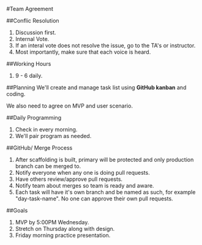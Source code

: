 #Team Agreement

##Conflic Resolution
1. Discussion first.
2. Internal Vote.
3. If an interal vote does not resolve the issue, go to the TA's or instructor.
4. Most importantly, make sure that each voice is heard.

##Working Hours
1. 9 - 6 daily. 

##Planning
We'll create and manage task list using **GitHub kanban** and coding. 

We also need to agree on MVP and user scenario.

##Daily Programming
1. Check in every morning. 
2. We'll pair program as needed.

##GitHub/ Merge Process
1. After scaffolding is built, primary will be protected and only production branch can be merged to. 
2. Notify everyone when any one is doing pull requests.
3. Have others review/approve pull requests.
4. Notify team about merges so team is ready and aware. 
2. Each task will have it's own branch and be named as such, for example "day-task-name". No one can approve their own pull requests. 

##Goals
1. MVP by 5:00PM Wednesday.
2. Stretch on Thursday along with design.
3. Friday morning practice presentation.